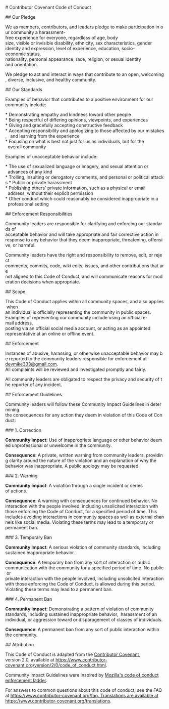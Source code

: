# Contributor Covenant Code of Conduct 
  
 ## Our Pledge 
  
 We as members, contributors, and leaders pledge to make participation in our 
 community a harassment-free experience for everyone, regardless of age, body 
 size, visible or invisible disability, ethnicity, sex characteristics, gender 
 identity and expression, level of experience, education, socio-economic status, 
 nationality, personal appearance, race, religion, or sexual identity 
 and orientation. 
  
 We pledge to act and interact in ways that contribute to an open, welcoming, 
 diverse, inclusive, and healthy community. 
  
 ## Our Standards 
  
 Examples of behavior that contributes to a positive environment for our 
 community include: 
  
 * Demonstrating empathy and kindness toward other people 
 * Being respectful of differing opinions, viewpoints, and experiences 
 * Giving and gracefully accepting constructive feedback 
 * Accepting responsibility and apologizing to those affected by our mistakes, 
   and learning from the experience 
 * Focusing on what is best not just for us as individuals, but for the 
   overall community 
  
 Examples of unacceptable behavior include: 
  
 * The use of sexualized language or imagery, and sexual attention or 
   advances of any kind 
 * Trolling, insulting or derogatory comments, and personal or political attacks 
 * Public or private harassment 
 * Publishing others' private information, such as a physical or email 
   address, without their explicit permission 
 * Other conduct which could reasonably be considered inappropriate in a 
   professional setting 
  
 ## Enforcement Responsibilities 
  
 Community leaders are responsible for clarifying and enforcing our standards of 
 acceptable behavior and will take appropriate and fair corrective action in 
 response to any behavior that they deem inappropriate, threatening, offensive, 
 or harmful. 
  
 Community leaders have the right and responsibility to remove, edit, or reject 
 comments, commits, code, wiki edits, issues, and other contributions that are 
 not aligned to this Code of Conduct, and will communicate reasons for moderation 
 decisions when appropriate. 
  
 ## Scope 
  
 This Code of Conduct applies within all community spaces, and also applies when 
 an individual is officially representing the community in public spaces. 
 Examples of representing our community include using an official e-mail address, 
 posting via an official social media account, or acting as an appointed 
 representative at an online or offline event. 
  
 ## Enforcement 
  
 Instances of abusive, harassing, or otherwise unacceptable behavior may be 
 reported to the community leaders responsible for enforcement at 
 devmike333@gmail.com. 
 All complaints will be reviewed and investigated promptly and fairly. 
  
 All community leaders are obligated to respect the privacy and security of the 
 reporter of any incident. 
  
 ## Enforcement Guidelines 
  
 Community leaders will follow these Community Impact Guidelines in determining 
 the consequences for any action they deem in violation of this Code of Conduct: 
  
 ### 1. Correction 
  
 **Community Impact**: Use of inappropriate language or other behavior deemed 
 unprofessional or unwelcome in the community. 
  
 **Consequence**: A private, written warning from community leaders, providing 
 clarity around the nature of the violation and an explanation of why the 
 behavior was inappropriate. A public apology may be requested. 
  
 ### 2. Warning 
  
 **Community Impact**: A violation through a single incident or series 
 of actions. 
  
 **Consequence**: A warning with consequences for continued behavior. No 
 interaction with the people involved, including unsolicited interaction with 
 those enforcing the Code of Conduct, for a specified period of time. This 
 includes avoiding interactions in community spaces as well as external channels 
 like social media. Violating these terms may lead to a temporary or 
 permanent ban. 
  
 ### 3. Temporary Ban 
  
 **Community Impact**: A serious violation of community standards, including 
 sustained inappropriate behavior. 
  
 **Consequence**: A temporary ban from any sort of interaction or public 
 communication with the community for a specified period of time. No public or 
 private interaction with the people involved, including unsolicited interaction 
 with those enforcing the Code of Conduct, is allowed during this period. 
 Violating these terms may lead to a permanent ban. 
  
 ### 4. Permanent Ban 
  
 **Community Impact**: Demonstrating a pattern of violation of community 
 standards, including sustained inappropriate behavior,  harassment of an 
 individual, or aggression toward or disparagement of classes of individuals. 
  
 **Consequence**: A permanent ban from any sort of public interaction within 
 the community. 
  
 ## Attribution 
  
 This Code of Conduct is adapted from the [Contributor Covenant][homepage], 
 version 2.0, available at 
 https://www.contributor-covenant.org/version/2/0/code_of_conduct.html. 
  
 Community Impact Guidelines were inspired by [Mozilla's code of conduct 
 enforcement ladder](https://github.com/mozilla/diversity). 
  
 [homepage]: https://www.contributor-covenant.org 
  
 For answers to common questions about this code of conduct, see the FAQ at 
 https://www.contributor-covenant.org/faq. Translations are available at 
 https://www.contributor-covenant.org/translations.
